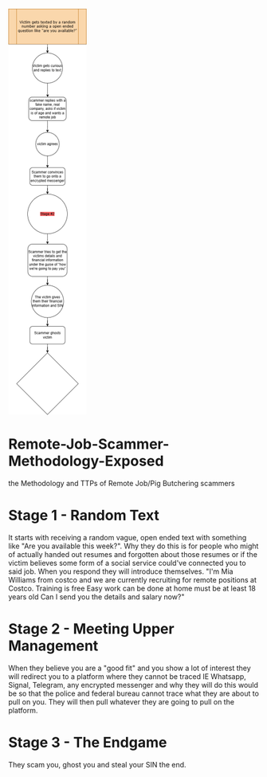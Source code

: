 ![alt text](https://github.com/CuckooManClock/Remote-Job-Scammer-Methodology-Exposed/blob/main/Bait_and_switch_scam.webp?raw=true)

# Remote-Job-Scammer-Methodology-Exposed
the Methodology and TTPs of Remote Job/Pig Butchering scammers

# Stage 1 - Random Text
It starts with receiving a random vague, open ended text with something like "Are you available this week?". Why they do this is for people who might of actually handed out resumes and forgotten about those resumes or if the victim believes some form of a social service could've connected you to said job. When you respond they will introduce themselves. "I'm Mia Williams from costco and we are currently recruiting for remote positions at Costco. Training is free Easy work can be done at home must be at least 18 years old Can I send you the details and salary now?"
# Stage 2 - Meeting Upper Management
When they believe you are a "good fit" and you show a lot of interest they will redirect you to a platform where they cannot be traced IE Whatsapp, Signal, Telegram, any encrypted messenger and why they will do this would be so that the police and federal bureau cannot trace what they are about to pull on you. They will then pull whatever they are going to pull on the platform.
# Stage 3 - The Endgame
They scam you, ghost you and steal your SIN the end.
